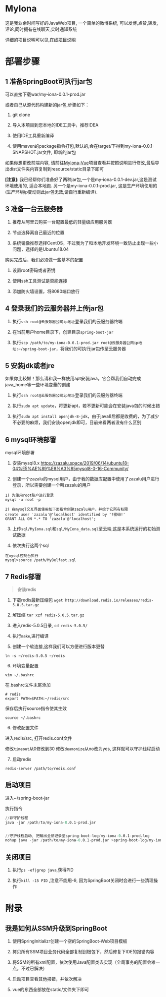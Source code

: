 # MyIona

这是我业余时间写好的JavaWeb项目, 一个简单的微博系统, 可以发博,点赞,转发,评论,同时拥有在线聊天,实时通知系统

详细的项目说明可以见,[在线项目说明](http://47.111.146.215:8080/MyIona/tos)



# 部署步骤

## 1 准备SpringBoot可执行jar包

可以直接下载war/my-iona-0.0.1-prod.jar

或者自己从源代码构建新的jar包,步骤如下：

1. git clone

2. 导入本项目到您本地的IDE工具中，推荐IDEA

3. 使用IDE工具重新编译

4. 使用maven的package指令打包,默认的,会在target/下得到my-iona-0.0.1-SNAPSHOT.jar文件, 即新的jar包

如果你想更改前端内容, 请前往[MyIona-Vue](https://github.com/zazaluMonster/MyIona-Vue)项目查看并按照说明进行修改,最后导出dist文件夹内容复制到resource/static目录下即可

**[注意]**: 我已经帮你们准备好了两种jar包,一个是my-iona-0.0.1-dev.jar,这是测试环境使用的, 适合本地跑. 另一个是my-iona-0.0.1-prod.jar, 这是生产环境使用的(生产环境ip变动则此jar包无效,请自行重新编译). 

## 3 准备一台云服务器

1. 推荐从阿里云购买一台配置最低的轻量级应用服务器

2. 节点选择离自己最近的位置

3. 系统镜像推荐选择CentOS，不过我为了和本地开发环境一致防止出现一些小问题，选择的是Ubuntu18.04

购买完成后，我们必须做一些基本的配置

1. 设置root密码或者密钥

2. 使用ssh工具测试是否能连接

3. 添加防火墙设置，将8080端口放行

## 4 登录我们的云服务器并上传jar包

1. 执行`ssh root@云服务器公网ip地址`登录我们的云服务器终端

2. 在当前用户home目录下，创建目录`spring-boot-jar`

3. 执行`scp /path/to/my-iona-0.0.1-prod.jar root@云服务器公网ip地址:~/spring-boot-jar`，将我们的可执行jar包传至云服务器

## 5 安装jdk或者jre

如果你比较懒！那么请和我一样使用apt安装java，它会帮我们自动完成java_home等一些环境变量的创建

1. 执行`ssh root@云服务器公网ip地址`登录我们的云服务器终端

2. 执行`sudo apt update`，将更新apt，若不更新可能会在安装java包的时候出错

3. 执行`sudo apt install openjdk-8-jdk`，由于java8后都是收费的，为了减少不必要的麻烦，我们安装openjdk即可，目前来看两者没有什么区别

## 6 mysql环境部署

mysql环境部署

1. 安装mysql8.x
https://zazalu.space/2019/06/14/ubuntu18-04%E5%AE%89%E8%A3%85mysql8-0-16-Community/

2. 创建一个zazalu的mysql用户，由于我的数据库配置中使用了zazalu用户进行登录，所以需要创建一个叫zazalu的用户

```
1) 先使用root账户进行登录 
mysql -u root -p 

2) 在mysql交互界面使用如下面指令创建zazalu用户，并给予它所有权限
create user 'zazalu'@'localhost' identified by '!密码!'
GRANT ALL ON *.* TO 'zazalu'@'localhost';

```

3. 上传`sql/MyIona.sql`和`sql/MyIona_data.sql`至云端,这是本系统运行的初始测试数据

4. 依次执行这两个sql
```
在mysql控制台执行
mysql>source /path/MyBelfast.sql
```

## 7 Redis部署

> 安装redis
1. 下载redis最新压缩包
`wget http://download.redis.io/releases/redis-5.0.5.tar.gz`

2. 解压缩
`tar xzf redis-5.0.5.tar.gz`

3. 进入redis-5.0.5目录, `cd redis-5.0.5/`

4. 执行`make`,进行编译

5. 创建一个软连接,这样我们可以方便进行版本更替

```
ln -s ~/redis-5.0.5 ~/redis
```

6. 环境变量配置

```
vim ~/.bashrc 
```
在.bashrc文件末尾添加
```
# redis
export PATH=$PATH:~/redis/src
```

保存后执行source指令使其生效
```
source ~/.bashrc
```

6. 修改配置文件

进入redis/src, 打开redis.conf文件

修改`timeout`从0修改到30
修改`deamonize`从no改为yes, 这样就可以守护线程启动

7. 启动redis

```
redis-server /path/to/redis.conf
```

## 启动项目

进入~/spring-boot-jar

执行指令
```s
//非守护线程
java -jar /path/to/my-iona-0.0.1-prod.jar


//守护线程启动, 把输出全部记录至spring-boot-log/my-iona-0.0.1-prod.log
nohup java -jar /path/to/my-iona-0.0.1-prod.jar >spring-boot-log/my-iona-0.0.1-prod.log &
```

## 关闭项目

1. 执行`ps -ef|grep java`,获得PID

2. 执行`kill -15 PID` ,注意不能用-9, 因为SpringBoot关闭时会进行一些清理操作


# 附录

## 我是如何从SSM升级到SpringBoot

1. 使用SpringInitializr创建一个空的SpringBoot-Web项目模板

2. 拷贝所有SSM项目业务代码全部复制到根包下，然后修复下IDE的报错内容

3. 将SSM的所有xml配置，依次使用Java配置类去实现（全局事务的配置会难一点，不过已解决）

4. 启动项目查看其他报错，并依次解决

5. vue的东西全部放在static/文件夹下即可